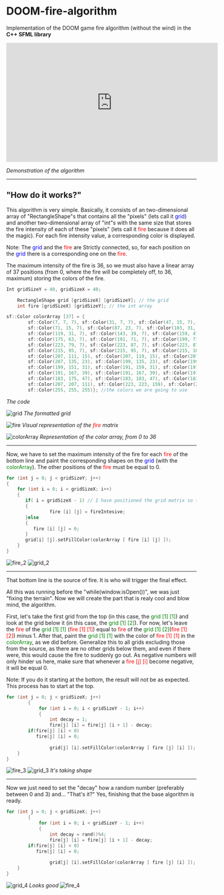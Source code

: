 # DOOM-fire-algorithm
Implementation of the DOOM game fire algorithm (without the wind) in the __C++ SFML library__

<iframe width="560" height="315"
src="https://youtube.com/shorts/VNcEp07wUAY?feature=share" 
frameborder="0" 
allow="accelerometer; autoplay; encrypted-media; gyroscope; picture-in-picture" 
allowfullscreen></iframe>

*Demonstration of the algorithm*

___

## "How do it works?"
This algorithm is very simple. Basically, it consists of an two-dimensional array of "RectangleShape"s that contains all the "pixels" (lets call it <span style="color:blue">grid</span>) and another two-dimensional array of "int"s with the same size that stores the fire intensity of each of these "pixels" (lets call it <span style="color:red">fire</span> because it does all the magic). For each fire intensity value, a corresponding color is displayed.

Note: The <span style="color:blue">grid</span> and the <span style="color:red">fire</span> are Strictly connected, so, for each position on the <span style="color:blue">grid</span> there is a corresponding one on the <span style="color:red">fire</span>.

The maximum intensity of the fire is 36, so we must also have a linear array of 37 positions (from 0, where the fire will be completely off, to 36, maximum) storing the colors of the fire.

~~~c++
Int gridSizeY = 40, gridSizeX = 40;

	RectangleShape grid [gridSizeX] [gridSizeY]; // the grid
	int fire [gridSizeX] [gridSizeY]; // the int array

sf::Color colorArray [37] = {
		sf::Color(7, 7, 7), sf::Color(31, 7, 7), sf::Color(47, 15, 7),
		sf::Color(71, 15, 7), sf::Color(87, 23, 7), sf::Color(103, 31, 7),
		sf::Color(119, 31, 7), sf::Color(143, 39, 7), sf::Color(159, 47, 7),
		sf::Color(175, 63, 7), sf::Color(191, 71, 7), sf::Color(199, 71, 7),
		sf::Color(223, 79, 7), sf::Color(223, 87, 7), sf::Color(223, 87, 7),
		sf::Color(215, 95, 7), sf::Color(215, 95, 7), sf::Color(215, 103, 15),
		sf::Color(207, 111, 15), sf::Color(207, 119, 15), sf::Color(207, 127, 15),
		sf::Color(207, 135, 23), sf::Color(199, 135, 23), sf::Color(199, 143, 23),
		sf::Color(199, 151, 31), sf::Color(191, 159, 31), sf::Color(191, 159, 31),
		sf::Color(191, 167, 39), sf::Color(191, 167, 39), sf::Color(191, 175, 47),
		sf::Color(183, 175, 47), sf::Color(183, 183, 47), sf::Color(183, 183, 55),
		sf::Color(207, 207, 111), sf::Color(223, 223, 159), sf::Color(239, 239, 199),
		sf::Color(255, 255, 255)}; //the colors we are going to use


~~~
*The code*

![grid](https://media.discordapp.net/attachments/798356705129136151/924198465788084264/311_Sem_Titulo_20211224213141.png)
*The formatted grid*

![fire](https://media.discordapp.net/attachments/798356705129136151/924208788528037898/313_Sem_Titulo_20211225045428.png)
*Visual representation of the <span style="color:red">fire</span> matrix*

![colorArray](https://media.discordapp.net/attachments/798356705129136151/924078743847305277/1_39evHRnjVN_D78B09Tzf7A.png)
*Representation of the color array, from 0 to 36*

___

Now, we have to set the maximum intensity of the fire for each <span style="color:red">fire</span> of the bottom line and paint the corresponding shapes on the <span style="color:blue">grid</span> (with the <span style="color:green">colorArray</span>). The other positions of the <span style="color:red">fire</span> must be equal to 0.

~~~C++
for (int j = 0; j < gridSizeY; j++)
{
   	for (int i = 0; i < gridSizeX; i++)
	{
       if( i = gridSizeX - 1) // I have positioned the grid matrix so that the bottom row is the last
       {
	    		fire [i] [j] = fireIntesive;
       }else
       {
          fire [i] [j] = 0;
       }
       grid[i] [j].setFillColor(colorArray [ fire [i] [j] ]);
  	}
}
~~~
![fire_2](https://media.discordapp.net/attachments/798356705129136151/924208788314144819/312_Sem_Titulo_20211225045520.png)
![grid_2](https://media.discordapp.net/attachments/798356705129136151/924208788838445067/314_Sem_Titulo_20211225045342.png)

___

That bottom line is the source of fire. It is who will trigger the final effect.

All this was running before the "while(window.isOpen())", we was just "fixing the terrain". Now we will create the part that is realy cool and blow mind, the algorithm.

First, let's take the first grid from the top (in this case, the <span style="color:green">grid [1] [1]</span>) and look at the grid below it (in this case, the <span style="color:green">grid [1] [2]</span>). For now, let's leave the <span style="color:red">fire</span> of the <span style="color:green">grid [1] [1]</span> (<span style="color:red">fire [1] [1]</span>) equal to <span style="color:red">fire</span> of the <span style="color:green">grid [1] [2]</span>(<span style="color:red">fire [1] [2]</span>) minus 1. After that, paint the <span style="color:green">grid [1] [1]</span> with the color of <span style="color:red">fire [1] [1]</span> in the <span style="color:green">colorArray</span>, as we did before. Generalize this to all grids excluding those from the source, as there are no other grids below them, and even if there were, this would cause the fire to suddenly go out. As negative numbers will only hinder us here, make sure that whenever a <span style="color:red">fire [j] [i]</span> become negative, it will be equal 0.

Note: If you do it starting at the bottom, the result will not be as expected. This process has to start at the top.

~~~C++
for (int j = 0; j < gridSizeX; j++)
		{
			for (int i = 0; i < gridSizeY - 1; i++)
			{
				int decay = 1;	
				fire[j] [i] = fire[j] [i + 1] - decay;
        if(fire[j] [i] < 0)
           fire[j] [i] = 0;
					
				grid[j] [i].setFillColor(colorArray [ fire [j] [i] ]);
  	}
}
~~~
![fire_3](https://media.discordapp.net/attachments/798356705129136151/924231909670809600/315_Sem_Titulo_20211225062200.png)
![grid_3](https://media.discordapp.net/attachments/798356705129136151/924231910002163792/316_Sem_Titulo_20211225062722.png)
*It's taking shape*
___

Now we just need to set the "decay" how a random number (preferably between 0 and 3) and... "That's it?" Yes, finishing that the base algorithm is ready.
~~~C++
for (int j = 0; j < gridSizeX; j++)
		{
			for (int i = 0; i < gridSizeY - 1; i++)
			{
				int decay = rand()%4;
				fire[j] [i] = fire[j] [i + 1] - decay;
        if(fire[j] [i] < 0)
           fire[j] [i] = 0;
					
				grid[j] [i].setFillColor(colorArray [ fire [j] [i] ]);
  	}
}
~~~

![grid_4](https://media.discordapp.net/attachments/798356705129136151/924245806343680010/317_Sem_Titulo_20211225072003.png)
*Looks good*
![fire_4](https://media.discordapp.net/attachments/798356705129136151/924245806578552862/317_Sem_Titulo2_20211225072229.png)
